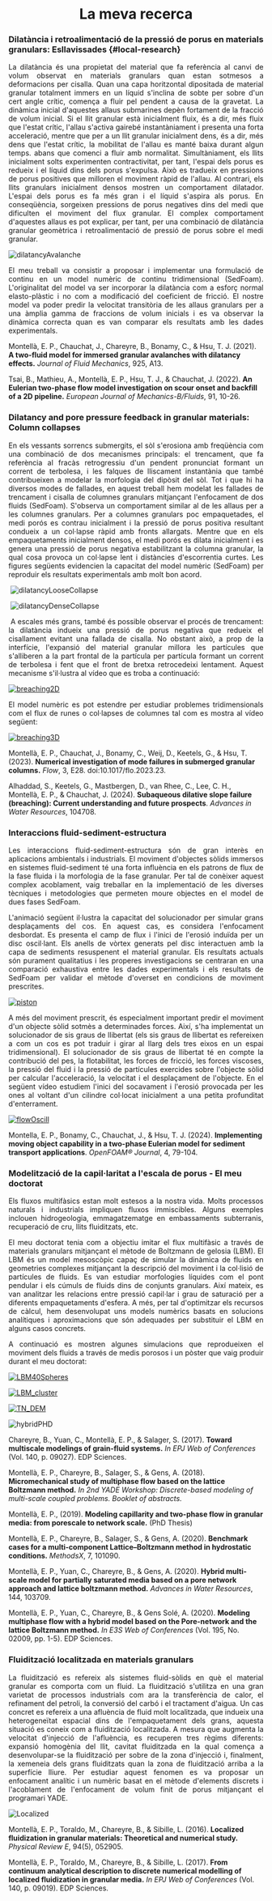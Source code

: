 <!-- ---
layout: page
title: La meva recerca
--- -->

<h1 style="text-align: center;"> La meva recerca</h1>



### Dilatància i retroalimentació de la pressió de porus en materials granulars: Esllavissades {#local-research}


<p align="justify"> La dilatància és una propietat del material que fa referència al canvi de volum observat en materials granulars quan estan sotmesos a deformacions per cisalla. Quan una capa horitzontal dipositada de material granular totalment immers en un líquid s'inclina de sobte per sobre d'un cert angle crític, comença a fluir pel pendent a causa de la gravetat. La dinàmica inicial d'aquestes allaus submarines depèn fortament de la fracció de volum inicial. Si el llit granular està inicialment fluix, és a dir, més fluix que l'estat crític, l'allau s'activa gairebé instantàniament i presenta una forta acceleració, mentre que per a un llit granular inicialment dens, és a dir, més dens que l'estat crític, la mobilitat de l'allau es manté baixa durant algun temps. abans que comenci a fluir amb normalitat. Simultàniament, els llits inicialment solts experimenten contractivitat, per tant, l'espai dels porus es redueix i el líquid dins dels porus s'expulsa. Això es tradueix en pressions de porus positives que milloren el moviment ràpid de l'allau. Al contrari, els llits granulars inicialment densos mostren un comportament dilatador. L'espai dels porus es fa més gran i el líquid s'aspira als porus. En conseqüència, sorgeixen pressions de porus negatives dins del medi que dificulten el moviment del flux granular. El complex comportament d'aquestes allaus es pot explicar, per tant, per una combinació de dilatància granular geomètrica i retroalimentació de pressió de porus sobre el medi granular. </p>


![dilatancyAvalanche](/../assets/img/Research/graphicalAbstract_110.jpg "dilatancyAvalanche")

<p align="justify"> El meu treball va consistir a proposar i implementar una formulació de continu en un model numèric de continu tridimensional (SedFoam). L'originalitat del model va ser incorporar la dilatància com a esforç normal elasto-plàstic i no com a modificació del coeficient de fricció. El nostre model va poder predir la velocitat transitòria de les allaus granulars per a una àmplia gamma de fraccions de volum inicials i es va observar la dinàmica correcta quan es van comparar els resultats amb les dades experimentals. </p>

Montellà, E. P., Chauchat, J., Chareyre, B., Bonamy, C., & Hsu, T. J. (2021). **A two-fluid model for immersed granular avalanches with dilatancy effects.** _Journal of Fluid Mechanics_, 925, A13.

Tsai, B., Mathieu, A., Montellà, E. P., Hsu, T. J., & Chauchat, J. (2022). **An Eulerian two-phase flow model investigation on scour onset and backfill of a 2D pipeline.** _European Journal of Mechanics-B/Fluids_, 91, 10-26.

### Dilatancy and pore pressure feedback in granular materials: Column collapses


<p align="justify"> En els vessants sorrencs submergits, el sòl s'erosiona amb freqüència com una combinació de dos mecanismes principals: el trencament, que fa referència al fracàs retrogressiu d'un pendent pronunciat formant un corrent de terbolesa, i les falques de lliscament instantània que també contribueixen a modelar la morfologia del dipòsit del sòl. Tot i que hi ha diversos modes de fallades, en aquest treball hem modelat les fallades de trencament i cisalla de columnes granulars mitjançant l'enfocament de dos fluids (SedFoam). S'observa un comportament similar al de les allaus per a les columnes granulars. Per a columnes granulars poc empaquetades, el medi porós es contrau inicialment i la pressió de porus positiva resultant condueix a un col·lapse ràpid amb fronts allargats. Mentre que en els empaquetaments inicialment densos, el medi porós es dilata inicialment i es genera una pressió de porus negativa estabilitzant la columna granular, la qual cosa provoca un col·lapse lent i distàncies d'escorrentia curtes. Les figures següents evidencien la capacitat del model numèric (SedFoam) per reproduir els resultats experimentals amb molt bon acord.
 </p>



 ![dilatancyLooseCollapse](/../assets/img/Research/MapVolumeFraction_Loose_EduRheology.png "dilatancyLooseCollapse")

 ![dilatancyDenseCollapse](/../assets/img/Research/MapVolumeFraction_Dense_EduRheology.png "dilatancyDenseCollapse")


<p align="justify">
 A escales més grans, també és possible observar el procés de trencament: la dilatància indueix una pressió de porus negativa que redueix el cisallament evitant una fallada de cisalla. No obstant això, a prop de la interfície, l'expansió del material granular millora les partícules que s'alliberen a la part frontal de la partícula per partícula formant un corrent de terbolesa i fent que el front de bretxa retrocedeixi lentament. Aquest mecanisme s'il·lustra al vídeo que es troba a continuació:</p>

[![breaching2D](https://res.cloudinary.com/marcomontalbano/image/upload/v1700913410/video_to_markdown/images/youtube--dqECnAv2w3I-c05b58ac6eb4c4700831b2b3070cd403.jpg)](https://www.youtube.com/watch?v=dqECnAv2w3I "breaching2D")


<p align="justify"> El model numèric es pot estendre per estudiar problemes tridimensionals com el flux de runes o col·lapses de columnes tal com es mostra al vídeo següent: </p>

[![breaching3D](https://res.cloudinary.com/marcomontalbano/image/upload/v1700913576/video_to_markdown/images/youtube--RntLKNUhWPI-c05b58ac6eb4c4700831b2b3070cd403.jpg)](https://www.youtube.com/watch?v=RntLKNUhWPI "breaching3D")




Montellà, E. P., Chauchat, J., Bonamy, C., Weij, D., Keetels, G., & Hsu, T. (2023). **Numerical investigation of mode failures in submerged granular columns.** _Flow_, 3, E28. doi:10.1017/flo.2023.23.


Alhaddad, S., Keetels, G., Mastbergen, D., van Rhee, C., Lee, C. H., Montellà, E. P., & Chauchat, J. (2024). **Subaqueous dilative slope failure (breaching): Current understanding and future prospects**. _Advances in Water Resources_, 104708.



### Interaccions fluid-sediment-estructura
<p align="justify">Les interaccions fluid-sediment-estructura són de gran interès en aplicacions ambientals i industrials. El moviment d'objectes sòlids immersos en sistemes fluid-sediment té una forta influència en els patrons de flux de la fase fluida i la morfologia de la fase granular. Per tal de conèixer aquest complex acoblament, vaig treballar en la implementació de les diverses tècniques i metodologies que permeten moure objectes en el model de dues fases SedFoam. </p>

<p align="justify"> L'animació següent il·lustra la capacitat del solucionador per simular grans desplaçaments del cos. En aquest cas, es considera l'enfocament desbordat. Es presenta el camp de flux i l'inici de l'erosió induïda per un disc oscil·lant. Els anells de vòrtex generats pel disc interactuen amb la capa de sediments resuspenent el material granular. Els resultats actuals són purament qualitatius i les properes investigacions se centraran en una comparació exhaustiva entre les dades experimentals i els resultats de SedFoam per validar el mètode d'overset en condicions de moviment prescrites. </p>

[![piston](https://res.cloudinary.com/marcomontalbano/image/upload/v1700913774/video_to_markdown/images/youtube--db6a0Ud7eYg-c05b58ac6eb4c4700831b2b3070cd403.jpg)](https://www.youtube.com/watch?v=db6a0Ud7eYg "piston")

<p align="justify"> A més del moviment prescrit, és especialment important predir el moviment d'un objecte sòlid sotmès a determinades forces. Així, s'ha implementat un solucionador de sis graus de llibertat (els sis graus de llibertat es refereixen a com un cos es pot traduir i girar al llarg dels tres eixos en un espai tridimensional). El solucionador de sis graus de llibertat té en compte la contribució del pes, la flotabilitat, les forces de fricció, les forces viscoses, la pressió del fluid i la pressió de partícules exercides sobre l'objecte sòlid per calcular l'acceleració, la velocitat i el desplaçament de l'objecte. En el següent vídeo estudiem l'inici del socavament i l'erosió provocada per les ones al voltant d'un cilindre col·locat inicialment a una petita profunditat d'enterrament. </p>

[![flowOscill](https://res.cloudinary.com/marcomontalbano/image/upload/v1700913838/video_to_markdown/images/youtube--RnNJ1kF3Jxg-c05b58ac6eb4c4700831b2b3070cd403.jpg)](https://www.youtube.com/watch?v=RnNJ1kF3Jxg "flowOscill")



Montella, E. P., Bonamy, C., Chauchat, J., & Hsu, T. J. (2024). **Implementing moving object capability in a two-phase Eulerian model for sediment transport applications**. _OpenFOAM® Journal_, 4, 79-104.

### Modelització de la capil·laritat a l'escala de porus - El meu doctorat

<p align="justify"> Els fluxos multifàsics estan molt estesos a la nostra vida. Molts processos naturals i industrials impliquen fluxos immiscibles. Alguns exemples inclouen hidrogeologia, emmagatzematge en embassaments subterranis, recuperació de cru, llits fluiditzats, etc.</p>

<p align="justify"> El meu doctorat tenia com a objectiu imitar el flux multifàsic a través de materials granulars mitjançant el mètode de Boltzmann de gelosia (LBM). El LBM és un model mesoscòpic capaç de simular la dinàmica de fluids en geometries complexes mitjançant la descripció del moviment i la col·lisió de partícules de fluids. Es van estudiar morfologies líquides com el pont pendular i els cúmuls de fluids dins de conjunts granulars. Així mateix, es van analitzar les relacions entre pressió capil·lar i grau de saturació per a diferents empaquetaments d'esfera. A més, per tal d'optimitzar els recursos de càlcul, hem desenvolupat uns models numèrics basats en solucions analítiques i aproximacions que són adequades per substituir el LBM en alguns casos concrets.</p>

<p align="justify"> A continuació es mostren algunes simulacions que reprodueixen el moviment dels fluids a través de medis porosos i un pòster que vaig produir durant el meu doctorat:
</p>


[![LBM40Spheres](https://res.cloudinary.com/marcomontalbano/image/upload/v1700913907/video_to_markdown/images/youtube--0LoxTFFLXgg-c05b58ac6eb4c4700831b2b3070cd403.jpg)](https://www.youtube.com/watch?v=0LoxTFFLXgg "LBM40Spheres")


[![LBM_cluster](https://res.cloudinary.com/marcomontalbano/image/upload/v1700913942/video_to_markdown/images/youtube--6OtqC1uG360-c05b58ac6eb4c4700831b2b3070cd403.jpg)](https://www.youtube.com/watch?v=6OtqC1uG360 "LBM_cluster")

[![TN_DEM](https://res.cloudinary.com/marcomontalbano/image/upload/v1700914021/video_to_markdown/images/youtube--DF4VReQLwjo-c05b58ac6eb4c4700831b2b3070cd403.jpg)](https://www.youtube.com/watch?v=DF4VReQLwjo "TN_DEM")



![hybridPHD](/../assets/img/Research/hybrid.jpg "hybridPHD")



Chareyre, B., Yuan, C., Montellà, E. P., & Salager, S. (2017). **Toward multiscale modelings of grain-fluid systems.** _In EPJ Web of Conferences_ (Vol. 140, p. 09027). EDP Sciences.

Montellà, E. P., Chareyre, B., Salager, S., & Gens, A. (2018). **Micromechanical study of multiphase flow based on the lattice Boltzmann method.** _In 2nd YADE Workshop: Discrete-based modeling of multi-scale coupled problems. Booklet of abstracts._

Montellà, E. P., (2019). **Modeling capillarity and two-phase flow in granular media: from porescale to network scale.** (PhD Thesis)


Montellà, E. P., Chareyre, B., Salager, S., & Gens, A. (2020). **Benchmark cases for a multi-component Lattice–Boltzmann method in hydrostatic conditions.** _MethodsX_, 7, 101090.

Montellà, E. P., Yuan, C., Chareyre, B., & Gens, A. (2020). **Hybrid multi-scale model for partially saturated media based on a pore network approach and lattice boltzmann method.** _Advances in Water Resources_, 144, 103709.

Montellà, E. P., Yuan, C., Chareyre, B., & Gens Solé, A. (2020). **Modeling multiphase flow with a hybrid model based on the Pore-network and the lattice Boltzmann method.** _In E3S Web of Conferences_ (Vol. 195, No. 02009, pp. 1-5). EDP Sciences.

### Fluidització localitzada en materials granulars



<p align="justify"> La fluidització es refereix als sistemes fluid-sòlids en què el material granular es comporta com un fluid. La fluidització s'utilitza en una gran varietat de processos industrials com ara la transferència de calor, el refinament del petroli, la conversió del carbó i el tractament d'aigua. Un cas concret es refereix a una afluència de fluid molt localitzada, que indueix una heterogeneïtat espacial dins de l'empaquetament dels grans, aquesta situació es coneix com a fluidització localitzada. A mesura que augmenta la velocitat d'injecció de l'afluència, es recuperen tres règims diferents: expansió homogènia del llit, cavitat fluiditzada en la qual comença a desenvolupar-se la fluidització per sobre de la zona d'injecció i, finalment, la xemeneia dels grans fluiditzats quan la zona de fluidització arriba a la superfície lliure. Per estudiar aquest fenomen es va proposar un enfocament analític i un numèric basat en el mètode d'elements discrets i l'acoblament de l'enfocament de volum finit de porus mitjançant el programari YADE.
</p>

![Localized](/../assets/img/Research/localized.jpg "Localized")

Montellà, E. P., Toraldo, M., Chareyre, B., & Sibille, L. (2016). **Localized fluidization in granular materials: Theoretical and numerical study.** _Physical Review E_, 94(5), 052905.

Montellà, E. P., Toraldo, M., Chareyre, B., & Sibille, L. (2017). **From continuum analytical description to discrete numerical modelling of localized fluidization in granular media.** _In EPJ Web of Conferences_ (Vol. 140, p. 09019). EDP Sciences.
